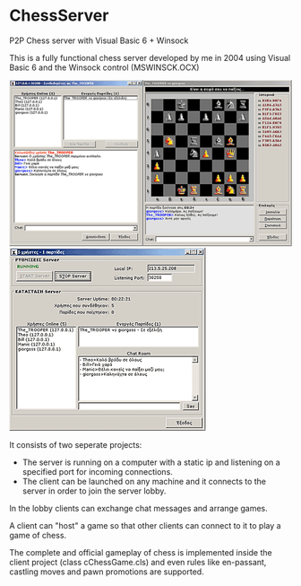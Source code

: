 ChessServer
===========

P2P Chess server with Visual Basic 6 + Winsock

This is a fully functional chess server developed by me in 2004 using Visual Basic 6 and the Winsock control (MSWINSCK.OCX)

![Client](https://github.com/TheoKand/ChessServer/blob/master/screenshots/Client.png)
![Server](https://github.com/TheoKand/ChessServer/blob/master/screenshots/Server.png)

It consists of two seperate projects:

- The server is running on a computer with a static ip and listening on a specified port for incoming connections. 
- The client can be launched on any machine and it connects to the server in order to join the server lobby. 

In the lobby clients can exchange chat messages and arrange games.

A client can "host" a game so that other clients can connect to it to play a game of chess.

The complete and official gameplay of chess is implemented inside the client project (class cChessGame.cls) and even rules like en-passant, castling moves and pawn promotions are supported.


